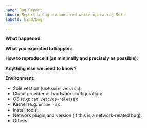 ```yaml
---
name: Bug Report
about: Report a bug encountered while operating Sole
labels: kind/bug

---
```


<!-- Please use this template while reporting a bug and provide as much info as possible. Not doing so may result in your bug not being addressed in a timely manner. Thanks!

-->


**What happened**:

**What you expected to happen**:

**How to reproduce it (as minimally and precisely as possible)**:

**Anything else we need to know?**:

**Environment**:
- Sole version (use `sole version`):
- Cloud provider or hardware configuration:
- OS (e.g: `cat /etc/os-release`):
- Kernel (e.g. `uname -a`):
- Install tools:
- Network plugin and version (if this is a network-related bug):
- Others:
